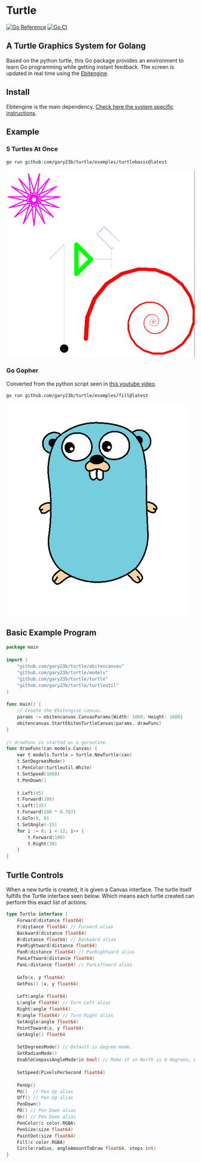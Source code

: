 # Turtle

[![Go Reference](https://pkg.go.dev/badge/github.com/gary23b/turtle.svg)](https://pkg.go.dev/github.com/gary23b/turtle)
[![Go CI](https://github.com/gary23b/turtle/actions/workflows/go.yml/badge.svg)](https://github.com/gary23b/turtle/actions/workflows/go.yml)

## A Turtle Graphics System for Golang

Based on the python turtle, this Go package provides an environment to learn Go programming while getting instant feedback. The screen is updated in real time using the [Ebitengine](https://ebitengine.org/).

## Install

Ebitengine is the main dependency. [Check here the system specific instructions](https://ebitengine.org/en/documents/install.html).

## Example

### 5 Turtles At Once

```bash
go run github.com/gary23b/turtle/examples/turtlebasic@latest
```

![Example Picture](https://github.com/gary23b/turtle/blob/main/examples/turtlebasic/turtlebasic.png)

### Go Gopher

Converted from the python script seen in [this youtube video](https://www.youtube.com/watch?v=d8A1jqOGzNE).

```bash
go run github.com/gary23b/turtle/examples/fill@latest
```

![Example Picture](https://github.com/gary23b/turtle/blob/main/examples/fill/GoGopher.png)

## Basic Example Program

```go
package main

import (
	"github.com/gary23b/turtle/ebitencanvas"
	"github.com/gary23b/turtle/models"
	"github.com/gary23b/turtle/turtle"
	"github.com/gary23b/turtle/turtleutil"
)

func main() {
	// Create the Ebitengine canvas.
	params := ebitencanvas.CanvasParams{Width: 1000, Height: 1000}
	ebitencanvas.StartEbitenTurtleCanvas(params, drawFunc)
}

// drawFunc is started as a goroutine.
func drawFunc(can models.Canvas) {
	var t models.Turtle = turtle.NewTurtle(can)
	t.SetDegreesMode()
	t.PenColor(turtleutil.White)
	t.SetSpeed(1000)
	t.PenDown()

	t.Left(45)
	t.Forward(100)
	t.Left(135)
	t.Forward(200 * 0.707)
	t.GoTo(0, 0)
	t.SetAngle(-15)
	for i := 0; i < 12; i++ {
		t.Forward(100)
		t.Right(30)
	}
}
```

## Turtle Controls

When a new turtle is created, it is given a Canvas interface. The turtle itself fulfills the Turtle interface seen below.
Which means each turtle created can perform this exact list of actions.

```go
type Turtle interface {
	Forward(distance float64)
	F(distance float64) // Forward alias
	Backward(distance float64)
	B(distance float64) // Backward alias
	PanRightward(distance float64)
	PanR(distance float64) // PanRightward alias
	PanLeftward(distance float64)
	PanL(distance float64) // PanLeftward alias

	GoTo(x, y float64)
	GetPos() (x, y float64)

	Left(angle float64)
	L(angle float64) // Turn Left alias
	Right(angle float64)
	R(angle float64) // Turn Right alias
	SetAngle(angle float64)
	PointToward(x, y float64)
	GetAngle() float64

	SetDegreesMode() // Default is degree mode.
	SetRadianMode()
	EnableCompassAngleMode(in bool) // Make it so North is 0 degrees, East is 90...

	SetSpeed(PixelsPerSecond float64)

	PenUp()
	PU()  // Pen Up alias
	Off() // Pen Up alias
	PenDown()
	PD() // Pen Down alias
	On() // Pen Down alias
	PenColor(c color.RGBA)
	PenSize(size float64)
	PaintDot(size float64)
	Fill(c color.RGBA)
	Circle(radius, angleAmountToDraw float64, steps int)
}
```
